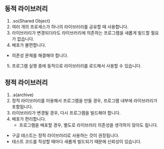 
## 동적 라이브러리
1. .so(Shared Object)
2. 여러 개의 프로세스가 하나의 라이브러리를 공유할 때 사용합니다.
3. 라이브러리가 변경되더라도 라이브러리에 의존하는 프로그램을 새롭게 빌드할 필요가 없습니다.
4. 배포가 불편합니다.
  - 의존성 문제를 해결해야 합니다.
5. 프로그램 실행 중에 동적으로 라이브러리를 로드해서 사용할 수 있습니다.

## 정적 라이브러리
1. .a(archive)
2. 정적 라이브러리를 이용해서 프로그램을 만들 경우, 프로그램 내부에 라이브러리가 포함됩니다.
3. 라이브러리가 변경될 경우, 다시 프로그램을 빌드해야 합니다.
4. 배포가 편리합니다.
   - 프로그램을 배포할 경우, 별도로 라이브러리 의존성을 생각하지 않아도 됩니다.

- 구글 테스트는 정적 라이브러리로 사용하는 것이 권장됩니다.
- 테스트 코드를 작성할 때마다 새롭게 빌드되기 때문에 신뢰성이 있습니다.
